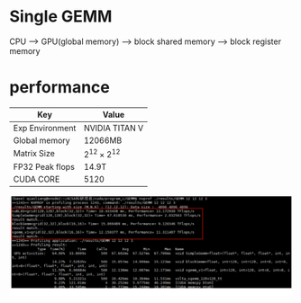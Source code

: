 # Single GEMM
CPU ——> GPU(global memory) ——> block shared memory ——> block register memory

# performance
| Key | Value |
| ------ | ------- |
| Exp Environment | NVIDIA TITAN V|
| Global memory | 12066MB|
| Matrix Size |   $2^{12} \times 2^{12}$|
| FP32 Peak flops | 14.9T|
| CUDA CORE | 5120 |


![contrast](./contrast.png)